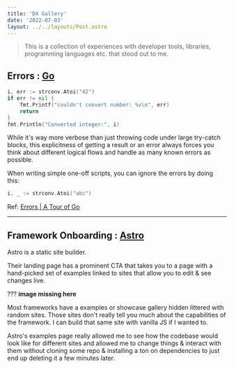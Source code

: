 ```yaml
---
title: 'DX Gallery'
date: '2022-07-03'
layout: ../../layouts/Post.astro
---
```


> This is a collection of experiences with developer tools, libraries, programming languages etc. that stood out to me.

## Errors : [Go](https://go.dev/)

```go
i, err := strconv.Atoi("42")
if err != nil {
    fmt.Printf("couldn't convert number: %v\n", err)
    return
}
fmt.Println("Converted integer:", i)
```

While it's way more verbose than just throwing code under large try-catch blocks, this explicitness of getting a result or an error always forces you think about different logical flows and handle as many known errors as possible.

When writing simple one-off scripts, you can ignore the errors by doing this:

```go
i, _ := strconv.Atoi("abc")
```

Ref: [Errors | A Tour of Go](https://go.dev/tour/methods/19)

---

## Framework Onboarding : [Astro](https://astro.build/)

Astro is a static site builder.

Their landing page has a prominent CTA that takes you to a page with a hand-picked set of examples linked to sites that allow you to edit & see changes live.

??? **image missing here**

Most frameworks have a examples or showcase gallery hidden littered with random sites. Those sites don't really tell you much about the capabilities of the framework.
I can build that same site with vanilla JS if I wanted to.

Astro's examples page really allowed me to see how the codebase would look like for different sites and allowed me to change things & interact with them without cloning some repo & installing a ton on dependencies to just end up deleting it a few minutes later.
